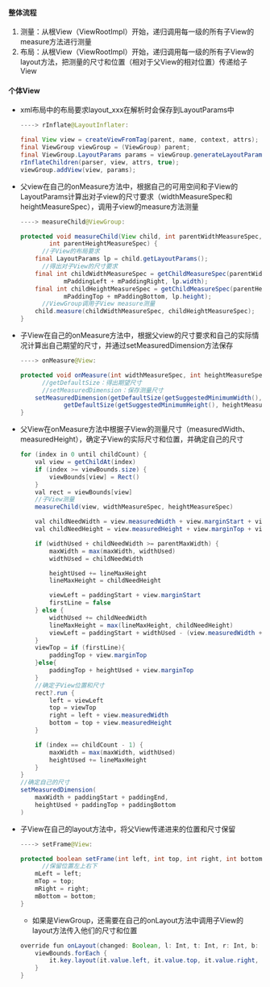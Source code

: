 #### 整体流程

1. 测量：从根View（ViewRootImpl）开始，递归调用每一级的所有子View的measure方法进行测量
2. 布局：从根View（ViewRootImpl）开始，递归调用每一级的所有子View的layout方法，把测量的尺寸和位置（相对于父View的相对位置）传递给子View

#### 个体View

- xml布局中的布局要求layout_xxx在解析时会保存到LayoutParams中

  ```java
  ----> rInflate@LayoutInflater:
  
  final View view = createViewFromTag(parent, name, context, attrs);
  final ViewGroup viewGroup = (ViewGroup) parent;
  final ViewGroup.LayoutParams params = viewGroup.generateLayoutParams(attrs);
  rInflateChildren(parser, view, attrs, true);
  viewGroup.addView(view, params);
  ```

- 父view在自己的onMeasure方法中，根据自己的可用空间和子View的LayoutParams计算出对子view的尺寸要求（widthMeasureSpec和heightMeasureSpec），调用子view的measure方法测量

  ```java
  ----> measureChild@ViewGroup:
  
  protected void measureChild(View child, int parentWidthMeasureSpec,
          int parentHeightMeasureSpec) {
    	//子View的布局要求
      final LayoutParams lp = child.getLayoutParams();
    	//得出对子View的尺寸要求
      final int childWidthMeasureSpec = getChildMeasureSpec(parentWidthMeasureSpec,
              mPaddingLeft + mPaddingRight, lp.width);
      final int childHeightMeasureSpec = getChildMeasureSpec(parentHeightMeasureSpec,
              mPaddingTop + mPaddingBottom, lp.height);
  		//ViewGroup调用子View measure测量
      child.measure(childWidthMeasureSpec, childHeightMeasureSpec);
  }
  ```

- 子View在自己的onMeasure方法中，根据父view的尺寸要求和自己的实际情况计算出自己期望的尺寸，并通过setMeasuredDimension方法保存

  ```java
  ----> onMeasure@View:
  
  protected void onMeasure(int widthMeasureSpec, int heightMeasureSpec) {
    	//getDefaultSize：得出期望尺寸
    	//setMeasuredDimension：保存测量尺寸
      setMeasuredDimension(getDefaultSize(getSuggestedMinimumWidth(), widthMeasureSpec),
              getDefaultSize(getSuggestedMinimumHeight(), heightMeasureSpec));
  }
  ```

- 父View在onMeasure方法中根据子View的测量尺寸（measuredWidth、measuredHeight），确定子View的实际尺寸和位置，并确定自己的尺寸

  ```java
  for (index in 0 until childCount) {
      val view = getChildAt(index)
      if (index >= viewBounds.size) {
          viewBounds[view] = Rect()
      }
      val rect = viewBounds[view]
      //子View测量
      measureChild(view, widthMeasureSpec, heightMeasureSpec)
  
      val childNeedWidth = view.measuredWidth + view.marginStart + view.marginEnd
      val childNeedHeight = view.measuredHeight + view.marginTop + view.marginBottom
  
      if (widthUsed + childNeedWidth >= parentMaxWidth) {
          maxWidth = max(maxWidth, widthUsed)
          widthUsed = childNeedWidth
  
          heightUsed += lineMaxHeight
          lineMaxHeight = childNeedHeight
  
          viewLeft = paddingStart + view.marginStart
          firstLine = false
      } else {
          widthUsed += childNeedWidth
          lineMaxHeight = max(lineMaxHeight, childNeedHeight)
          viewLeft = paddingStart + widthUsed - (view.measuredWidth + view.marginEnd)
      }
      viewTop = if (firstLine){
          paddingTop + view.marginTop
      }else{
          paddingTop + heightUsed + view.marginTop
      }
      //确定子View位置和尺寸
      rect?.run {
          left = viewLeft
          top = viewTop
          right = left + view.measuredWidth
          bottom = top + view.measuredHeight
      }
  
      if (index == childCount - 1) {
          maxWidth = max(maxWidth, widthUsed)
          heightUsed += lineMaxHeight
      }
  }
  //确定自己的尺寸
  setMeasuredDimension(
      maxWidth + paddingStart + paddingEnd,
      heightUsed + paddingTop + paddingBottom
  )
  ```

- 子View在自己的layout方法中，将父View传递进来的位置和尺寸保留

  ```java
  ----> setFrame@View:
  
  protected boolean setFrame(int left, int top, int right, int bottom) {
    	//保留位置左上右下
      mLeft = left;
      mTop = top;
      mRight = right;
      mBottom = bottom;
  }
  ```

  - 如果是ViewGroup，还需要在自己的onLayout方法中调用子View的layout方法传入他们的尺寸和位置

  ```java
  override fun onLayout(changed: Boolean, l: Int, t: Int, r: Int, b: Int) {
      viewBounds.forEach {
          it.key.layout(it.value.left, it.value.top, it.value.right, it.value.bottom)
      }
  }
  ```

